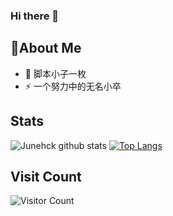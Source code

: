 ### Hi there 👋

<!--
**Junehck/Junehck** is a ✨ _special_ ✨ repository because its `README.md` (this file) appears on your GitHub profile.

Here are some ideas to get you started:

- 🔭 I’m currently working on ...
- 🌱 I’m currently learning ...
- 👯 I’m looking to collaborate on ...
- 🤔 I’m looking for help with ...
- 💬 Ask me about ...
- 📫 How to reach me: ...
- 😄 Pronouns: ...
- ⚡ Fun fact: ...
-->


## 🤔About Me
* 💖 脚本小子一枚
* ⚡ 一个努力中的无名小卒


## Stats
![Junehck github stats](https://github-readme-stats.vercel.app/api?username=Junehck&show_icons=true&hide_border=false&theme=default&count_private=true&hide_title=true)
[![Top Langs](https://github-readme-stats.vercel.app/api/top-langs/?username=Junehck&hide=html&theme=default&layout=compact)](https://github.com/anuraghazra/github-readme-stats) 



## Visit Count
![Visitor Count](https://profile-counter.glitch.me/Junehck/count.svg)

